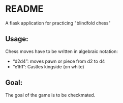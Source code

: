 # README

A flask application for practicing "blindfold chess"

## Usage:

Chess moves have to be written in algebraic notation:

- “d2d4”: moves pawn or piece from d2 to d4
- “e1h1”: Castles kingside (on white)

## Goal:

The goal of the game is to be checkmated.

